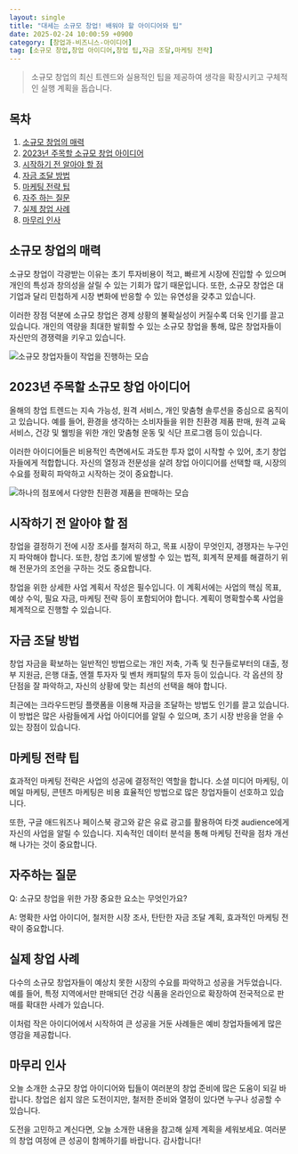 ```yaml
---
layout: single
title: "대세는 소규모 창업! 배워야 할 아이디어와 팁"
date: 2025-02-24 10:00:59 +0900
category: [창업과-비즈니스-아이디어]
tag: [소규모 창업,창업 아이디어,창업 팁,자금 조달,마케팅 전략]
---
```

  
> 소규모 창업의 최신 트렌드와 실용적인 팁을 제공하여 생각을 확장시키고 구체적인 실행 계획을 돕습니다.

## 목차
1. [소규모 창업의 매력](#소규모-창업의-매력)
2. [2023년 주목할 소규모 창업 아이디어](#2023년-주목할-소규모-창업-아이디어)
3. [시작하기 전 알아야 할 점](#시작하기-전-알아야-할-점)
4. [자금 조달 방법](#자금-조달-방법)
5. [마케팅 전략 팁](#마케팅-전략-팁)
6. [자주 하는 질문](#자주-하는-질문)
7. [실제 창업 사례](#실제-창업-사례)
8. [마무리 인사](#마무리-인사)

## 소규모 창업의 매력

소규모 창업이 각광받는 이유는 초기 투자비용이 적고, 빠르게 시장에 진입할 수 있으며 개인의 특성과 창의성을 살릴 수 있는 기회가 많기 때문입니다. 또한, 소규모 창업은 대기업과 달리 민첩하게 시장 변화에 반응할 수 있는 유연성을 갖추고 있습니다.


이러한 장점 덕분에 소규모 창업은 경제 상황의 불확실성이 커질수록 더욱 인기를 끌고 있습니다. 개인의 역량을 최대한 발휘할 수 있는 소규모 창업을 통해, 많은 창업자들이 자신만의 경쟁력을 키우고 있습니다.


![소규모 창업자들이 작업을 진행하는 모습](undefined)



## 2023년 주목할 소규모 창업 아이디어

올해의 창업 트렌드는 지속 가능성, 원격 서비스, 개인 맞춤형 솔루션을 중심으로 움직이고 있습니다. 예를 들어, 환경을 생각하는 소비자들을 위한 친환경 제품 판매, 원격 교육 서비스, 건강 및 웰빙을 위한 개인 맞춤형 운동 및 식단 프로그램 등이 있습니다.


이러한 아이디어들은 비용적인 측면에서도 과도한 투자 없이 시작할 수 있어, 초기 창업자들에게 적합합니다. 자신의 열정과 전문성을 살려 창업 아이디어를 선택할 때, 시장의 수요를 정확히 파악하고 시작하는 것이 중요합니다.


![하나의 점포에서 다양한 친환경 제품을 판매하는 모습](undefined)



## 시작하기 전 알아야 할 점

창업을 결정하기 전에 시장 조사를 철저히 하고, 목표 시장이 무엇인지, 경쟁자는 누구인지 파악해야 합니다. 또한, 창업 초기에 발생할 수 있는 법적, 회계적 문제를 해결하기 위해 전문가의 조언을 구하는 것도 중요합니다.


창업을 위한 상세한 사업 계획서 작성은 필수입니다. 이 계획서에는 사업의 핵심 목표, 예상 수익, 필요 자금, 마케팅 전략 등이 포함되어야 합니다. 계획이 명확할수록 사업을 체계적으로 진행할 수 있습니다.



## 자금 조달 방법

창업 자금을 확보하는 일반적인 방법으로는 개인 저축, 가족 및 친구들로부터의 대출, 정부 지원금, 은행 대출, 엔젤 투자자 및 벤처 캐피탈의 투자 등이 있습니다. 각 옵션의 장단점을 잘 파악하고, 자신의 상황에 맞는 최선의 선택을 해야 합니다.


최근에는 크라우드펀딩 플랫폼을 이용해 자금을 조달하는 방법도 인기를 끌고 있습니다. 이 방법은 많은 사람들에게 사업 아이디어를 알릴 수 있으며, 초기 시장 반응을 얻을 수 있는 장점이 있습니다.



## 마케팅 전략 팁

효과적인 마케팅 전략은 사업의 성공에 결정적인 역할을 합니다. 소셜 미디어 마케팅, 이메일 마케팅, 콘텐츠 마케팅은 비용 효율적인 방법으로 많은 창업자들이 선호하고 있습니다.


또한, 구글 애드워즈나 페이스북 광고와 같은 유료 광고를 활용하여 타겟 audience에게 자신의 사업을 알릴 수 있습니다. 지속적인 데이터 분석을 통해 마케팅 전략을 점차 개선해 나가는 것이 중요합니다.



## 자주하는 질문

Q: 소규모 창업을 위한 가장 중요한 요소는 무엇인가요?


A: 명확한 사업 아이디어, 철저한 시장 조사, 탄탄한 자금 조달 계획, 효과적인 마케팅 전략이 중요합니다.



## 실제 창업 사례

다수의 소규모 창업자들이 예상치 못한 시장의 수요를 파악하고 성공을 거두었습니다. 예를 들어, 특정 지역에서만 판매되던 건강 식품을 온라인으로 확장하여 전국적으로 판매를 확대한 사례가 있습니다.


이처럼 작은 아이디어에서 시작하여 큰 성공을 거둔 사례들은 예비 창업자들에게 많은 영감을 제공합니다.



## 마무리 인사

오늘 소개한 소규모 창업 아이디어와 팁들이 여러분의 창업 준비에 많은 도움이 되길 바랍니다. 창업은 쉽지 않은 도전이지만, 철저한 준비와 열정이 있다면 누구나 성공할 수 있습니다.


도전을 고민하고 계신다면, 오늘 소개한 내용을 참고해 실제 계획을 세워보세요. 여러분의 창업 여정에 큰 성공이 함께하기를 바랍니다. 감사합니다!

